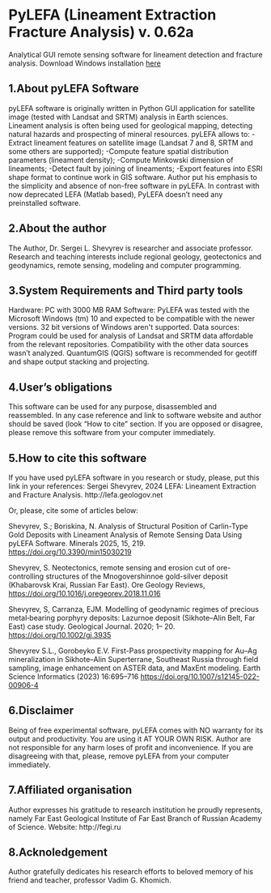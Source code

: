 <h1>PyLEFA (Lineament Extraction Fracture Analysis) v. 0.62a</h1>
Analytical GUI remote sensing software for lineament detection and fracture analysis.
Download Windows installation <a href='https://sourceforge.net/projects/pylefa/files/pylefasetup061a.exe/download'>here</a>

<h2>1.About pyLEFA Software</h2> 
pyLEFA software is originally written in Python GUI application for satellite image (tested with Landsat and SRTM) analysis in Earth sciences. Lineament analysis is often being used for geological mapping, detecting natural hazards and prospecting of mineral resources. 
pyLEFA allows to:
-Extract lineament features on satellite image (Landsat 7 and 8, SRTM and some others are supported);
-Compute feature spatial distribution parameters (lineament density);
-Compute Minkowski dimension of lineaments;
-Detect fault by joining of lineaments;
-Export features into ESRI shape format to continue work in GIS software.
Author put his emphasis to the simplicity and absence of non-free software in pyLEFA. In contrast with now deprecated LEFA (Matlab based), PyLEFA doesn’t need any preinstalled software. 


<h2>2.About the author</h2>
The Author, Dr. Sergei L. Shevyrev is researcher and associate professor. Research and teaching interests include regional geology, geotectonics and geodynamics, remote sensing, modeling and computer programming. 

<h2>3.System Requirements and Third party tools</h2>
Hardware:
PC with 3000 MB RAM
Software:
PyLEFA was tested with the Microsoft Windows (tm) 10 and expected to be compatible with the newer versions. 32 bit versions of Windows aren't supported. 
Data sources:
Program could be used for analysis of Landsat and SRTM data affordable from the relevant repositories. Compatibility with the other data sources wasn’t analyzed. QuantumGIS (QGIS) software is recommended for geotiff  and shape output stacking and projecting.

<h2>4.User’s obligations</h2>
This software can be used for any purpose, disassembled and reassembled. In any case reference and link to software website and author should be saved (look “How to cite” section. If you are opposed or disagree, please remove this software from your computer immediately.

<h2>5.How to cite this software</h2>
If you have used pyLEFA software in you research or study, please, put this link in your references:
Sergei Shevyrev, 2024 LEFA: Lineament Extraction and Fracture Analysis. http://lefa.geologov.net

Or, please, cite some of articles below:

Shevyrev, S.; Boriskina, N. Analysis of Structural Position of Carlin-Type Gold Deposits with Lineament Analysis of Remote Sensing Data Using pyLEFA Software. Minerals 2025, 15, 219. https://doi.org/10.3390/min15030219 

Shevyrev, S. Neotectonics, remote sensing and erosion cut of ore-controlling structures of the Mnogovershinnoe gold-silver deposit (Khabarovsk Krai, Russian Far East).  Ore Geology Reviews, https://doi.org/10.1016/j.oregeorev.2018.11.016 

Shevyrev, S, Carranza, EJM. Modelling of geodynamic regimes of precious metal‐bearing porphyry deposits: Lazurnoe deposit (Sikhote–Alin Belt, Far East) case study. Geological Journal. 2020; 1– 20. https://doi.org/10.1002/gj.3935

Shevyrev S.L., Gorobeyko E.V. First-Pass prospectivity mapping for Au–Ag mineralization in Sikhote–Alin Superterrane, Southeast Russia through field sampling, image enhancement on ASTER data, and MaxEnt modeling. Earth Science Informatics (2023) 16:695–716 https://doi.org/10.1007/s12145-022-00906-4 


<h2>6.Disclaimer</h2> 
Being of free experimental software, pyLEFA comes with NO warranty for its output and productivity. You are using it AT YOUR OWN RISK. Author are not responsible for any harm loses of profit and inconvenience. If you are disagreeing with that, please, remove pyLEFA from your computer immediately.  


<h2>7.Affiliated organisation</h2>
Author expresses his gratitude to research institution he proudly represents,
namely Far East Geological Institute of Far East Branch of Russian Academy of Science.
Website: http://fegi.ru 

<h2>8.Acknoledgement</h2>
Author gratefully dedicates his research efforts to beloved memory of his friend and teacher, professor Vadim G. Khomich.  
